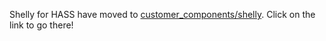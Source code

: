 Shelly for HASS have moved to [customer_components/shelly](https://github.com/StyraHem/hass/tree/master/custom_components/shelly). Click on the link to go there!
